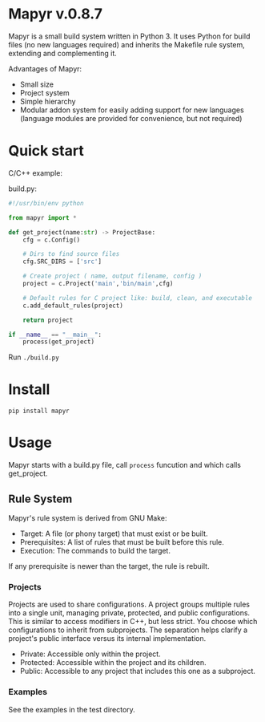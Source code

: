 # Mapyr v.0.8.7

Mapyr is a small build system written in Python 3.  It uses Python for build files (no new languages required) and inherits the Makefile rule system, extending and complementing it.

Advantages of Mapyr:
 - Small size
 - Project system
 - Simple hierarchy
 - Modular addon system for easily adding support for new languages (language modules are provided for convenience, but not required)

# Quick start
C/C++ example:

build.py:
```python
#!/usr/bin/env python

from mapyr import *

def get_project(name:str) -> ProjectBase:
    cfg = c.Config()

    # Dirs to find source files
    cfg.SRC_DIRS = ['src']

    # Create project ( name, output filename, config )
    project = c.Project('main','bin/main',cfg)

    # Default rules for C project like: build, clean, and executable
    c.add_default_rules(project)

    return project

if __name__ == "__main__":
    process(get_project)
```
Run `./build.py`

# Install
```
pip install mapyr
```

# Usage
Mapyr starts with a build.py file, call `process` funcution and which calls get_project.

## Rule System

Mapyr's rule system is derived from GNU Make:

* Target: A file (or phony target) that must exist or be built.
* Prerequisites: A list of rules that must be built before this rule.
* Execution: The commands to build the target.

If any prerequisite is newer than the target, the rule is rebuilt.


### Projects

Projects are used to share configurations.  A project groups multiple rules into a single unit, managing private, protected, and public configurations.  This is similar to access modifiers in C++, but less strict. You choose which configurations to inherit from subprojects.  The separation helps clarify a project's public interface versus its internal implementation.

* Private: Accessible only within the project.
* Protected: Accessible within the project and its children.
* Public: Accessible to any project that includes this one as a subproject.


### Examples

See the examples in the test directory.